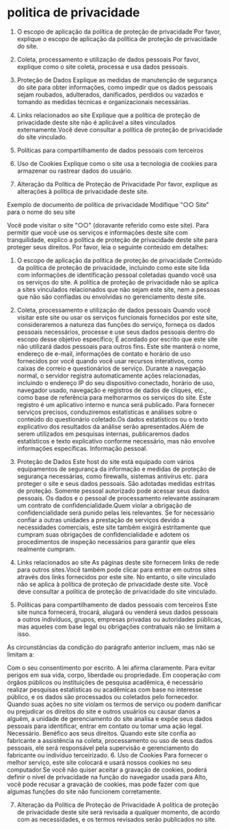 # politica de privacidade

1. O escopo de aplicação da política de proteção de privacidade
Por favor, explique o escopo de aplicação da política de proteção de privacidade do site.

2. Coleta, processamento e utilização de dados pessoais
Por favor, explique como o site coleta, processa e usa dados pessoais.

3. Proteção de Dados
Explique as medidas de manutenção de segurança do site para obter informações, como impedir que os dados pessoais sejam roubados, adulterados, danificados, perdidos ou vazados e tomando as medidas técnicas e organizacionais necessárias.

4. Links relacionados ao site
Explique que a política de proteção de privacidade deste site não é aplicável a sites vinculados externamente.Você deve consultar a política de proteção de privacidade do site vinculado.

5. Políticas para compartilhamento de dados pessoais com terceiros
6. Uso de Cookies
Explique como o site usa a tecnologia de cookies para armazenar ou rastrear dados do usuário.

7. Alteração da Política de Proteção de Privacidade
Por favor, explique as alterações à política de privacidade deste site.

Exemplo de documento de política de privacidade
Modifique "○○ Site" para o nome do seu site

Você pode visitar o site "○○" (doravante referido como este site). Para permitir que você use os serviços e informações deste site com tranquilidade, explico a política de proteção de privacidade deste site para proteger seus direitos. Por favor, leia o seguinte conteúdo em detalhes:

1. O escopo de aplicação da política de proteção de privacidade
Conteúdo da política de proteção de privacidade, incluindo como este site lida com informações de identificação pessoal coletadas quando você usa os serviços do site. A política de proteção de privacidade não se aplica a sites vinculados relacionados que não sejam este site, nem a pessoas que não são confiadas ou envolvidas no gerenciamento deste site.

2. Coleta, processamento e utilização de dados pessoais
Quando você visitar este site ou usar os serviços funcionais fornecidos por este site, consideraremos a natureza das funções do serviço, forneça os dados pessoais necessários, processe e use seus dados pessoais dentro do escopo desse objetivo específico; É acordado por escrito que este site não utilizará dados pessoais para outros fins.
Este site manterá o nome, endereço de e-mail, informações de contato e horário de uso fornecidos por você quando você usar recursos interativos, como caixas de correio e questionários de serviço.
Durante a navegação normal, o servidor registra automaticamente ações relacionadas, incluindo o endereço IP do seu dispositivo conectado, horário de uso, navegador usado, navegação e registros de dados de cliques, etc., como base de referência para melhorarmos os serviços do site. Este registro é um aplicativo interno e nunca será publicado.
Para fornecer serviços precisos, conduziremos estatísticas e análises sobre o conteúdo do questionário coletado.Os dados estatísticos ou o texto explicativo dos resultados da análise serão apresentados.Além de serem utilizados em pesquisas internas, publicaremos dados estatísticos e texto explicativo conforme necessário, mas não envolve informações específicas. Informação pessoal.
3. Proteção de Dados
Este host do site está equipado com vários equipamentos de segurança da informação e medidas de proteção de segurança necessárias, como firewalls, sistemas antivírus etc. para proteger o site e seus dados pessoais. São adotadas medidas estritas de proteção. Somente pessoal autorizado pode acessar seus dados pessoais. Os dados e o pessoal de processamento relevante assinaram um contrato de confidencialidade.Quem violar a obrigação de confidencialidade será punido pelas leis relevantes.
Se for necessário confiar a outras unidades a prestação de serviços devido a necessidades comerciais, este site também exigirá estritamente que cumpram suas obrigações de confidencialidade e adotem os procedimentos de inspeção necessários para garantir que eles realmente cumpram.
4. Links relacionados ao site
As páginas deste site fornecem links de rede para outros sites.Você também pode clicar para entrar em outros sites através dos links fornecidos por este site. No entanto, o site vinculado não se aplica à política de proteção de privacidade deste site. Você deve consultar a política de proteção de privacidade do site vinculado.

5. Políticas para compartilhamento de dados pessoais com terceiros
Este site nunca fornecerá, trocará, alugará ou venderá seus dados pessoais a outros indivíduos, grupos, empresas privadas ou autoridades públicas, mas aqueles com base legal ou obrigações contratuais não se limitam a isso.

As circunstâncias da condição do parágrafo anterior incluem, mas não se limitam a:

Com o seu consentimento por escrito.
A lei afirma claramente.
Para evitar perigos em sua vida, corpo, liberdade ou propriedade.
Em cooperação com órgãos públicos ou instituições de pesquisa acadêmica, é necessário realizar pesquisas estatísticas ou acadêmicas com base no interesse público, e os dados são processados ​​ou coletados pelo fornecedor.
Quando suas ações no site violam os termos de serviço ou podem danificar ou prejudicar os direitos do site e outros usuários ou causar danos a alguém, a unidade de gerenciamento do site analisa e expõe seus dados pessoais para identificar, entrar em contato ou tomar uma ação legal. Necessário.
Benéfico aos seus direitos.
Quando este site confia ao fabricante a assistência na coleta, processamento ou uso de seus dados pessoais, ele será responsável pela supervisão e gerenciamento do fabricante ou indivíduo terceirizado.
6. Uso de Cookies
Para fornecer o melhor serviço, este site colocará e usará nossos cookies no seu computador.Se você não quiser aceitar a gravação de cookies, poderá definir o nível de privacidade na função do navegador usada para Alto, você pode recusar a gravação de cookies, mas pode fazer com que algumas funções do site não funcionem corretamente.

7. Alteração da Política de Proteção de Privacidade
A política de proteção de privacidade deste site será revisada a qualquer momento, de acordo com as necessidades, e os termos revisados ​​serão publicados no site.
